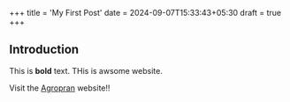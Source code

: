 +++
title = 'My First Post'
date = 2024-09-07T15:33:43+05:30
draft = true
+++

## Introduction

This is **bold** text. THis is awsome website.

Visit the [Agropran](https://www.agropran.com) website!!